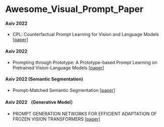 # Awesome_Visual_Prompt_Paper

<!-- <img src="/photo/PETR.png" width="100%"/> -->


#### Axiv 2022
+ CPL: Counterfactual Prompt Learning for Vision and Language Models [[paper](https://arxiv.org/abs/2210.10362v2)] 

#### Axiv 2022
+ Prompting through Prototype: A Prototype-based Prompt Learning on Pretrained Vision-Language
Models [[paper](https://arxiv.org/abs/2210.10841)] 

#### Axiv 2022 (Semantic Segmentation)
+ Prompt-Matched Semantic Segmentation [[paper](https://arxiv.org/abs/2208.10159v1)]

#### Axiv 2022 （Generative Model）
+ PROMPT GENERATION NETWORKS FOR EFFICIENT ADAPTATION OF FROZEN VISION TRANSFORMERS [[paper](https://arxiv.org/abs/2210.06466v1)]

<!-- 
<img src="/photo/nuscenes.png" width="100%"/> -->

<!--
Welcome to contribute to this Repo!
--->
